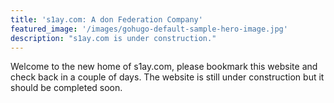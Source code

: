 ```yaml
---
title: 's1ay.com: A don Federation Company'
featured_image: '/images/gohugo-default-sample-hero-image.jpg'
description: "s1ay.com is under construction."
---
```


Welcome to the new home of s1ay.com, please bookmark this website and check back in a couple of days. The website is still under construction but it should be completed soon.
